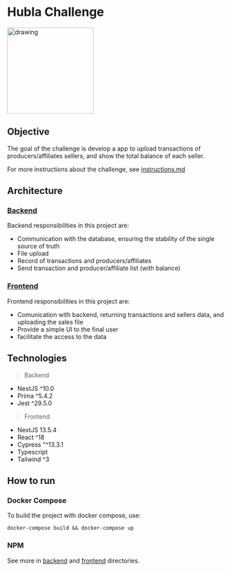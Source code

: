# Hubla Challenge

<img src="https://framerusercontent.com/images/fJj5BFyCGfBOLk6nsGYQ64BJO80.png" alt="drawing" style="width:200px;"/>

## Objective

The goal of the challenge is develop a app to upload transactions of producers/affiliates sellers, and show the total balance of each seller.

For more instructions about the challenge, see [instructions.md](./instructions.md)

## Architecture

### [Backend](./backend/)

Backend responsibilities in this project are:

- Communication with the database, ensuring the stability of the single source of truth
- File upload
- Record of transactions and producers/affiliates
- Send transaction and producer/affiliate list (with balance)

### [Frontend](./frontend/)

Frontend responsibilities in this project are:

- Comunication with backend, returning transactions and sellers data, and uploading the sales file
- Provide a simple UI to the final user
- facilitate the access to the data

## Technologies

> Backend
- NestJS ^10.0
- Prima ^5.4.2
- Jest ^29.5.0

> Frontend
- NextJS 13.5.4
- React ^18
- Cypress "^13.3.1
- Typescript
- Tailwind ^3

## How to run

### Docker Compose

To build the project with docker compose, use:

```
docker-compose build && docker-compose up
```

### NPM

See more in [backend](./backend/) and [frontend](./frontend/) directories.